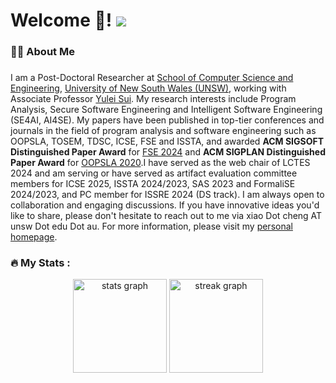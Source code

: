 <link rel="stylesheet" href="w3.css">

<h1 align="left">Welcome 👋! <img src="https://visitor-badge.laobi.icu/badge?page_id=jumormt.jumormt&"  /></h1>

<h3 align="left">👩‍💻  About Me</h3>

###



<p> I am a Post-Doctoral Researcher at <a href="https://www.unsw.edu.au/engineering/our-schools/computer-science-and-engineering">School of Computer Science and Engineering</a>, <a href="https://www.unsw.edu.au/homepage/">University of New South Wales (UNSW)</a>, working with Associate Professor <a href="https://yuleisui.github.io/">Yulei Sui</a>. My research interests include Program Analysis, Secure Software Engineering and Intelligent Software Engineering (SE4AI, AI4SE). My papers have been published in top-tier conferences and journals in the field of program analysis and software engineering such as OOPSLA, TOSEM, TDSC, ICSE, FSE and ISSTA, and awarded <b>ACM SIGSOFT Distinguished Paper Award</b> for <a href="https://2024.esec-fse.org/details/fse-2024-research-papers/49/Fast-Graph-Simplification-for-Path-Sensitive-Typestate-Analysis-through-Tempo-Spatial">FSE 2024</a> and <b>ACM SIGPLAN Distinguished Paper Award</b> for <a href="https://2020.splashcon.org/details/splash-2020-oopsla/109/Flow2Vec-Value-Flow-Based-Precise-Code-Embedding">OOPSLA 2020</a>.I have served as the web chair of LCTES 2024 and am serving or have served as artifact evaluation committee members for ICSE 2025, ISSTA 2024/2023, SAS 2023 and FormaliSE 2024/2023, and PC member for ISSRE 2024 (DS track). I am always open to collaboration and engaging discussions. If you have innovative ideas you'd like to share, please don't hesitate to reach out to me via xiao Dot cheng AT unsw Dot edu Dot au. For more information, please visit my <a href="https://jumormt.github.io/">personal homepage</a>.</p> 
        
###

<h3 align="left">🔥   My Stats :</h3>

<div align="center">
  <img src="https://github-readme-stats.vercel.app/api?username=jumormt&hide_title=false&hide_rank=true&show_icons=true&include_all_commits=true&count_private=true&disable_animations=false&theme=dark&locale=en&hide_border=false&order=1" height="150" alt="stats graph"  />
  <img src="https://streak-stats.demolab.com?user=jumormt&locale=en&mode=daily&theme=dark&hide_border=false&border_radius=5&order=3" height="150" alt="streak graph"  />
</div>
